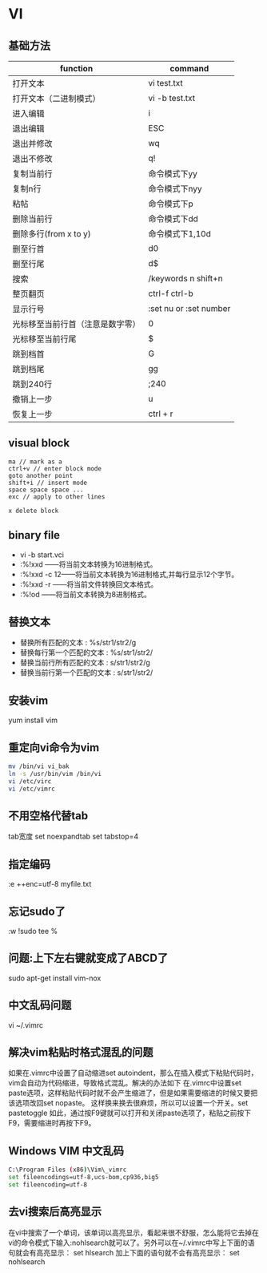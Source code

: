 # VI

## 基础方法

|function                          |command                 |
|----------------------------------|------------------------|
|打开文本                          |vi test.txt             |
|打开文本（二进制模式）            |vi -b test.txt          |
|进入编辑                          |i                       |
|退出编辑                          |ESC                     |
|退出并修改                        |wq                      |
|退出不修改                        |q!                      |
|复制当前行                        |命令模式下yy            |
|复制n行                           |命令模式下nyy           |
|粘帖                              |命令模式下p             |
|删除当前行                        |命令模式下dd            |
|删除多行(from x to y)             |命令模式下1,10d         |
|删至行首                          |d0                      |
|删至行尾                          |d$                      |
|搜索                              |/keywords  n  shift+n   |
|整页翻页                          | ctrl-f ctrl-b          |
|显示行号                          |:set nu or :set number  |
|光标移至当前行首（注意是数字零）  |0                       |
|光标移至当前行尾                  |$                       |
|跳到档首                          |G                       |
|跳到档尾                          |gg                      |
|跳到240行                         |;240                    |
|撤销上一步                        |u                       |
|恢复上一步                        |ctrl + r                |

## visual block
```
ma // mark as a
ctrl+v // enter block mode
goto another point
shift+i // insert mode
space space space ...
exc // apply to other lines

x delete block
```

## binary file
- vi -b start.vci
- :%!xxd ——将当前文本转换为16进制格式。
- :%!xxd -c 12——将当前文本转换为16进制格式,并每行显示12个字节。
- :%!xxd -r ——将当前文件转换回文本格式。
- :%!od ——将当前文本转换为8进制格式。

## 替换文本
- 替换所有匹配的文本
: %s/str1/str2/g
- 替换每行第一个匹配的文本
: %s/str1/str2/
- 替换当前行所有匹配的文本
: s/str1/str2/g
- 替换当前行第一个匹配的文本
: s/str1/str2/

## 安装vim
yum install vim

## 重定向vi命令为vim
~~~bash
mv /bin/vi vi_bak
ln -s /usr/bin/vim /bin/vi
vi /etc/virc
vi /etc/vimrc
~~~

## 不用空格代替tab
tab宽度
set noexpandtab
set tabstop=4

## 指定编码
:e ++enc=utf-8 myfile.txt

## 忘记sudo了
:w !sudo tee %

## 问题:上下左右键就变成了ABCD了
sudo apt-get install vim-nox

## 中文乱码问题
vi ~/.vimrc

## 解决vim粘贴时格式混乱的问题
如果在.vimrc中设置了自动缩进set autoindent，那么在插入模式下粘贴代码时，vim会自动为代码缩进，导致格式混乱。解决的办法如下
在.vimrc中设置set paste选项，这样粘贴代码时就不会产生缩进了，但是如果需要缩进的时候又要把该选项改回set nopaste。
这样换来换去很麻烦，所以可以设置一个开关。set pastetoggle <F9>
如此，通过按F9键就可以打开和关闭paste选项了，粘贴之前按下F9，需要缩进时再按下F9。

## Windows VIM 中文乱码

~~~bash
C:\Program Files (x86)\Vim\_vimrc
set fileencodings=utf-8,ucs-bom,cp936,big5
set fileencoding=utf-8
~~~

## 去vi搜索后高亮显示

在vi中搜索了一个单词，该单词以高亮显示，看起来很不舒服，怎么能将它去掉在vi的命令模式下输入:nohlsearch就可以了。另外可以在~/.vimrc中写上下面的语句就会有高亮显示：
set hlsearch
加上下面的语句就不会有高亮显示：
set nohlsearch